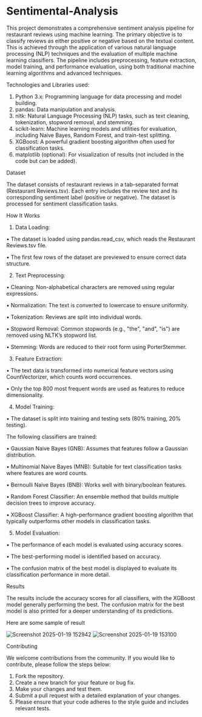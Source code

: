# Sentimental-Analysis

This project demonstrates a comprehensive sentiment analysis pipeline for restaurant reviews using machine learning. The primary objective is to classify reviews as either positive or negative based on the textual content. This is achieved through the application of various natural language processing (NLP) techniques and the evaluation of multiple machine learning classifiers. The pipeline includes preprocessing, feature extraction, model training, and performance evaluation, using both traditional machine learning algorithms and advanced techniques.

Technologies and Libraries used:

1. Python 3.x: Programming language for data processing and model building.
2. pandas: Data manipulation and analysis.
3. nltk: Natural Language Processing (NLP) tasks, such as text cleaning, tokenization, stopword removal, and stemming.
4. scikit-learn: Machine learning models and utilities for evaluation, including Naive Bayes, Random Forest, and train-test splitting.
5. XGBoost: A powerful gradient boosting algorithm often used for classification tasks.
6. matplotlib (optional): For visualization of results (not included in the code but can be added).

Dataset

The dataset consists of restaurant reviews in a tab-separated format (Restaurant Reviews.tsv). Each entry includes the review text and its corresponding sentiment label (positive or negative). The dataset is processed for sentiment classification tasks.

How It Works

1. Data Loading:

• The dataset is loaded using pandas.read_csv, which reads the Restaurant Reviews.tsv file. 

• The first few rows of the dataset are previewed to ensure correct data structure.

2. Text Preprocessing:

• Cleaning: Non-alphabetical characters are removed using regular expressions. 

• Normalization: The text is converted to lowercase to ensure uniformity. 

• Tokenization: Reviews are split into individual words. 

• Stopword Removal: Common stopwords (e.g., "the", "and", "is") are removed using NLTK’s stopword list. 

• Stemming: Words are reduced to their root form using PorterStemmer.

3. Feature Extraction:

• The text data is transformed into numerical feature vectors using CountVectorizer, which counts word occurrences. 

• Only the top 800 most frequent words are used as features to reduce dimensionality.

4. Model Training:

• The dataset is split into training and testing sets (80% training, 20% testing). 

The following classifiers are trained: 

• Gaussian Naive Bayes (GNB): Assumes that features follow a Gaussian distribution.

• Multinomial Naive Bayes (MNB): Suitable for text classification tasks where features are word counts. 

• Bernoulli Naive Bayes (BNB): Works well with binary/boolean features. 

• Random Forest Classifier: An ensemble method that builds multiple decision trees to improve accuracy. 

• XGBoost Classifier: A high-performance gradient boosting algorithm that typically outperforms other models in classification tasks.

5. Model Evaluation:

• The performance of each model is evaluated using accuracy scores. 

• The best-performing model is identified based on accuracy. 

• The confusion matrix of the best model is displayed to evaluate its classification performance in more detail.

Results

The results include the accuracy scores for all classifiers, with the XGBoost model generally performing the best. The confusion matrix for the best model is also printed for a deeper understanding of its predictions.

Here are some sample of result

![Screenshot 2025-01-19 152942](https://github.com/user-attachments/assets/69569c99-6493-4b03-a817-fbcfa319dae1)
![Screenshot 2025-01-19 153100](https://github.com/user-attachments/assets/8b30b8b4-4dad-4cb3-9be2-e775138c6daf)

Contributing

We welcome contributions from the community. If you would like to contribute, please follow the steps below:

1. Fork the repository.
2. Create a new branch for your feature or bug fix.
3. Make your changes and test them.
4. Submit a pull request with a detailed explanation of your changes.
5. Please ensure that your code adheres to the style guide and includes relevant tests.

